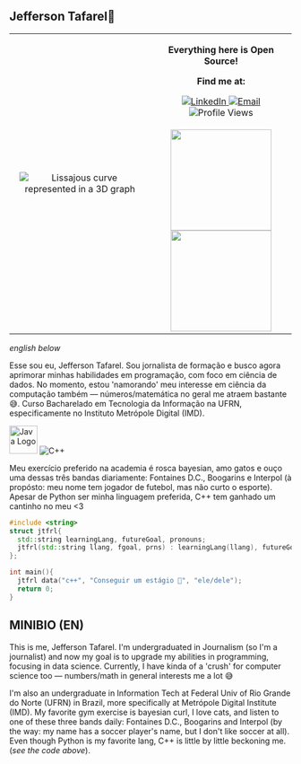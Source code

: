 ## Jefferson Tafarel👋

<!--
**jtfrl/jtfrl** is a ✨ _special_ ✨ repository because its `README.md` (this file) appears on your GitHub profile.

Here are some ideas to get you started:

- 🔭 I’m currently working on ...
- 🌱 I’m currently learning ...
- 👯 I’m looking to collaborate on ...
- 🤔 I’m looking for help with ...
- 💬 Ask me about ...
- 📫 How to reach me: ...
- 😄 Pronouns: ...
- ⚡ Fun fact: ...
-->
<table>
  <tr>
    <td width="50%" valign="middle">
      <!-- GIF Section-->
      <div align="center">
      <img src="https://lv.qizhen.xyz/en/assets/images/z010-19045c73182c3646e2ffa91431b4604f.gif" alt="Lissajous curve represented in a 3D graph" style="margin: 10px;" witdh="200">
    </div>  
    </td>
    <td width="50%" valign="top">
      <!-- Contact Information -->
        <div align="center">
          <p><b>Everything here is Open Source!</b></p>
          <p><b>Find me at:</b></p>
          <a href="https://www.linkedin.com/in/jefferson-tafarel-687426163/">
            <img src="https://img.shields.io/badge/linked-in-369?style=flat-square&logo=linkedin&logoColor=white&color=blue" alt="LinkedIn">
          </a>
          <a href="https://mailhide.io/e/spXNGEaz">
            <img src="https://img.shields.io/badge/email-reveal-2a8?style=flat-square&logo=gmail&logoColor=white" alt="Email">
          </a>
          <br>
          <img src="https://komarev.com/ghpvc/?username=jtfrl&color=red" alt="Profile Views">
      <br><br>
    <a href="https://github.com/jtfrl">
      <img height="180em" src="https://github-readme-stats-eight-theta.vercel.app/api?username=jtfrl&show_icons=true&theme=algolia&include_all_commits=true&count_private=true"/>
    </a>
    <br>
    <a href="https://github.com/jtfrl">
      <img height="180em" src="https://github-readme-stats-eight-theta.vercel.app/api/top-langs/?username=jtfrl&layout=compact&langs_count=8&theme=algolia"/>
    </a>
  </div>
</td>
</tr>
</table>

    
_english below_ 

Esse sou eu, Jefferson Tafarel. Sou jornalista de formação e busco agora aprimorar minhas habilidades em programação, com foco em ciência de dados. No momento, estou 'namorando' meu interesse em ciência da computação também — números/matemática no geral me atraem bastante 😅. Curso Bacharelado em Tecnologia da Informação na UFRN, especificamente no Instituto Metrópole Digital (IMD).

<img src="https://www.logo.wine/a/logo/Java_(programming_language)/Java_(programming_language)-Logo.wine.svg" alt="Java Logo" width="50" height="50"> ![C++](https://img.shields.io/badge/-C%2B%2B-C%2B%2B?style=for-the-badge&logo=c%2B%2B&logoColor=blue&labelColor=%23151000&color=maroon) 


Meu exercício preferido na academia é rosca bayesian, amo gatos e ouço uma dessas três bandas diariamente: Fontaines D.C., Boogarins e Interpol (à propósto: meu nome tem jogador de futebol, mas não curto o esporte). Apesar de Python ser minha linguagem preferida, C++ tem ganhado um cantinho no meu <3

```C++
#include <string> 
struct jtfrl{
  std::string learningLang, futureGoal, pronouns;
  jtfrl(std::string llang, fgoal, prns) : learningLang(llang), futureGoal(fgoal), pronouns(prns) {}
};

int main(){ 
  jtfrl data("c++", "Conseguir um estágio 🙏", "ele/dele");
  return 0;
} 
```
 ## MINIBIO (EN) 

This is me, Jefferson Tafarel. I'm undergraduated in Journalism (so I'm a journalist) and now my goal is to upgrade my abilities in programming, focusing in data science. Currently, I have kinda of a 'crush' for computer science too — numbers/math in general interests me a lot 😅

I'm also an undergraduate in Information Tech at Federal Univ of Rio Grande do Norte (UFRN) in Brazil, more specifically at Metrópole Digital Institute (IMD). My favorite gym exercise is bayesian curl, I love cats, and listen to one of these three bands daily: Fontaines D.C., Boogarins and Interpol (by the way: my name has a soccer player's name, but I don't like soccer at all). Even though Python is my favorite lang, C++ is little by little beckoning me. (_see the code above_). 

